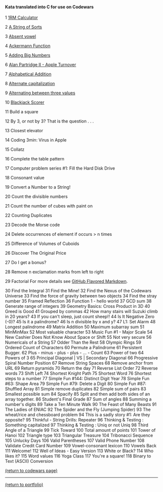 #### Kata translated into C for use on Codewars

<!-- eventually these could be ranked by solves and live updated -->

1 [1RM Calculator](https://www.codewars.com/kata/595bbea8a930ac0b91000130)

2 [A String of Sorts](https://www.codewars.com/kata/536c6b8749aa8b3c2600029a)

3 [Absent vowel](https://www.codewars.com/kata/56414fdc6488ee99db00002c)

4 [Ackermann Function](https://www.codewars.com/kata/53ad69892a27079b34000bd9)

5 [Adding Big Numbers](https://www.codewars.com/kata/55c11989e13716e35f000013)

6 [Alan Partridge II - Apple Turnover](https://www.codewars.com/kata/580a094553bd9ec5d800007d)

7 [Alphabetical Addition](https://www.codewars.com/kata/5d50e3914861a500121e1958)

8 [Alternate capitalization](https://www.codewars.com/kata/59cfc000aeb2844d16000075)

9 [Alternating between three values](https://www.codewars.com/kata/596776fbb4f24d0d82000141)

10 [Blackjack Scorer](https://www.codewars.com/kata/534ffb35edb1241eda0015fe)

11 Build a square

12 By 3, or not by 3? That is the question . . .

13 Closest elevator

14 Coding 3min: Virus in Apple

15 Collatz

16 Complete the table pattern

17 Computer problem series #1: Fill the Hard Disk Drive

18 Consonant value

19 Convert a Number to a String!

20 Count the divisible numbers

21 Count the number of cubes with paint on

22 Counting Duplicates

23 Decode the Morse code 

24 Delete occurrences of element if occurs > n times

25 Difference of Volumes of Cuboids

26 Discover The Original Price

27 Do I get a bonus?

28 Remove n exclamation marks from left to right

29 Factorial For more details see [GitHub Flavored Markdown](https://guides.github.com/features/mastering-markdown/).

30 Find the Integral
	 31 Find the Mine!
	 32 Find the Nexus of the Codewars Universe
	 33 Find the force of gravity between two objects
	 34 Find the stray number
	 35 Framed Reflection
	 36 Function 1 - hello world
	 37 GCD sum 
	 38 Generate range of integers
	 39 Geometry Basics: Cross Product in 3D
	 40 Greed is Good
	 41 Grouped by commas
	 42 How many stairs will Suzuki climb in 20 years?
	 43 If you can't sleep, just count sheep!!
	 44 Is It Negative Zero (-0)?
	 45 Is it a palindrome?
	 46 Is n divisible by x and y?
	 47 L1: Set Alarm
	 48 Longest palindrome
	 49 Matrix Addition
	 50 Maximum subarray sum
	 51 MinMinMax
	 52 Most valuable character
	 53 Music Fun #1 - Major Scale
	 54 New Cashier Does Not Know About Space or Shift 
	 55 Not very secure
	 56 Numericals of a String
	 57 Odder Than the Rest
	 58 Olympic Rings
	 59 Ordered Count of Characters
	 60 Permute a Palindrome
	 61 Persistent Bugger.
	 62 Plus - minus - plus - plus - ... - Count
	 63 Power of two
	 64 Powers of 3
	 65 Principal Diagonal | VS | Secondary Diagonal
	 66 Progressive Spiral Number Position
	 67 Remove String Spaces
	 68 Remove anchor from URL
	 69 Return pyramids
	 70 Return the day 
	 71 Reverse List Order
	 72 Reverse words
	 73 Shift Left
	 74 Shortest Knight Path
	 75 Shortest Word
	 76 Shortest steps to a number
	 77 Simple Fun #144: Distinct Digit Year
	 78 Simple Fun #63: Shape Area
	 79 Simple Fun #79: Delete a Digit
	 80 Simple Fun #87: Shuffled Array
	 81 Simple remove duplicates
	 82 Simple sum of pairs
	 83 Smallest possible sum 
	 84 Spacify
	 85 Split and then add both sides of an array together.
	 86 Student's Final Grade
	 87 Sum of angles
	 88 Summing a number's digits
	 89 Take a Ten Minute Walk
	 90 The Feast of Many Beasts
	 91 The Ladies of ENIAC
	 92 The Spider and the Fly (Jumping Spider)
	 93 The wheat/rice and chessboard problem
	 94 This is a sadly story #1: Are they opposite?
	 95 Thinkful - String Drills: Repeater
	 96 Thinking & Testing : Something capitalized
	 97 Thinking & Testing : Uniq or not Uniq
	 98 Third Angle of a Triangle
	 99 Tick Toward
	100 Total amount of points
	101 Tower of Hanoi
	102 Triangle type
	103 Triangular Treasure
	104 Tribonacci Sequence
	105 Unlucky Days
	106 Valid Parentheses
	107 Valid Phone Number
	108 Validate Credit Card Number
	109 Vowel-consonant lexicon
	110 Vowels Back
	111 Welcome!
	112 Well of Ideas - Easy Version
	113 White or Black?
	114 Who likes it?
	115 Word values
	116 Yoga Class
	117 You're a square!
	118 Binary to Text (ASCII) Conversion
	
<a href="https://rowcased.github.io/alternate_page">(return to codewars page)</a>
<hr>
<a href="https://rowcased.github.io/">(return to portfolio)</a>
